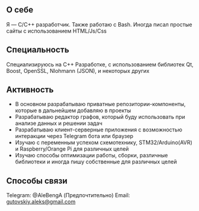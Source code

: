 ## О себе  
Я — C/C++ разработчик. Также работаю с Bash. Иногда писал простые сайты с использованием HTML/Js/Css

## Специальность
Специализируюсь на C++ Разработке, с использованием библиотек Qt, Boost, OpenSSL, Nlohmann (JSON), и некоторых других

## Активность
- В основном разрабатываю приватные репозитории-компоненты, которые в дальнейшем добавляю в проекты
- Разрабатываю редактор графов, который буду использовать при анализе данных и решении задач
- Разрабатываю клиент-серверные приложения с возможностью интеракции через Telegram бота или браузер
- Изучаю с переменным успехом схемотехнику, STM32/Arduino(AVR) и Raspberry/Orange Pi для различных целей
- Изучаю способы оптимизации работы, сборки, различные библиотеки и иногда пишу собственные для различных целей

## Способы связи
Telegram: @AleBengA (Предпочтительно)
Email: gutovskiy.aleks@gmail.com
